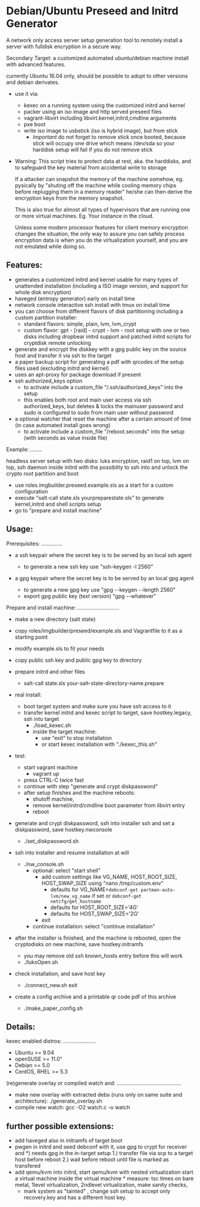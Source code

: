 Debian/Ubuntu Preseed and Initrd Generator
==========================================

 A network only access server setup generation tool
 to remotely install a server with fulldisk encryption in a secure way.

 Secondary Target: a customized automated ubuntu/debian machine install with advanced features.

 currently Ubuntu 16.04 only, should be possible to adopt to other versions and debian derivates.

 * use it via:
   * kexec on a running system using the customized initrd and kernel
   * packer using an iso image and http served preseed files
   * vagrant-libvirt including libvirt.kernel,initrd,cmdline arguments
   * pxe boot
   * write iso image to usbstick (iso is hybrid image), but from stick
     * *Important* do not forget to remove stick once booted, because stick will occupy one drive
       which means /dev/sda so your harddisk setup will fail if you do not remove stick

 * Warning:
   This script tries to protect data at rest, aka. the harddisks,
   and to safeguard the key material from accidental write to storage

   If a attacker can snapshot the memory of the machine somehow, eg. pysically by
   "shuting off the machine while cooling memory chips before replugging them in a memory reader"
   he/she can then derive the encryption keys from the memory snapshot.

   This is also true for almost all types of hypervisors that are running one or more virtual machines.
   Eg. Your instance in the cloud.

   Unless some modern processor features for client memory encryption changes the situation,  the only way to assure you can safely process encryption data is when you do the virtualization yourself, and you are not emulated while doing so.

Features:
---------
 * generates a customized initrd and kernel usable for many types of unattended installation
   (including a ISO image version, and support for whole disk encryption)
 * haveged (entropy generator) early on install time
 * network console interactive ssh install with tmux on install time
 * you can choose from different flavors of disk partitioning including a custom partition installer:
   * standard flavors: simple, plain, lvm, lvm_crypt
   * custom flavor: gpt - [raid] - crypt - lvm - root setup with one or two disks
       including dropbear initrd support and patched initrd scripts for cryptdisk remote unlocking
 * generate and encrypt the diskkey with a gpg public key on the source host and transfer it via ssh to the target
 * a paper backup script for generating a pdf with qrcodes of the setup files used (excluding initrd and kernel)
 * uses an apt-proxy for package download if present
 * ssh authorized_keys option
   * to activate include a custom_file "/.ssh/authorized_keys" into the setup
   * this enables both root and main user access via ssh authorized_keys,
     but deletes & locks the mainuser password
     and sudo is configured to sudo from main user without password
 * a optional watcher that reset the machine after a certain amount of time (in case automated install goes wrong)
   * to activate include a custom_file "/reboot.seconds" into the setup (with seconds as value inside file)

Example:
........

headless server setup with two disks:  luks encryption, raid1 on top, lvm on top,
  ssh daemon inside initrd with the possiblity to ssh into and unlock the crypto root partition and boot

 * use roles.imgbuilder.preseed.example.sls as a start for a custom configuration
 * execute "salt-call state.sls yourpreparestate.sls" to generate kernel,initrd and shell scripts setup
 * go to "prepare and install machine"

Usage:
------

Prerequisites:
..............

 * a ssh keypair where the secret key is to be served by an local ssh agent
   * to generate a new ssh key use "ssh-keygen -l 2560"

 * a gpg keypair where the secret key is to be served by an local gpg agent
   * to generate a new gpg key use "gpg --keygen --length 2560"
   * export gpg public key (text version) "gpg --whatever"


Prepare and install machine:
............................

 * make a new directory (salt state)
  * copy roles/imgbuilder/preseed/example.sls and Vagrantfile to it as a starting point
  * modify example.sls to fit your needs
  * copy public ssh key and public gpg key to directory

 * prepare initrd and other files
   * salt-call state.sls your-salt-state-directory-name.prepare

 * real install:
   * boot target system and make sure you have ssh access to it
   * transfer kernel initrd and kexec script to target, save hostkey.legacy, ssh into target
     * ./load_kexec.sh
     * inside the target machine:
       * use "exit" to stop installation
       * or start kexec installation with "./kexec_this.sh"

 * test:
   * start vagrant machine
     * vagrant up
   * press CTRL-C twice fast
   * continue with step "generate and crypt diskpassword"
   * after setup finishes and the machine reboots:
     * shutoff machine,
     * remove kernel/initrd/cmdline boot parameter from libvirt entry
     * reboot

 * generate and crypt diskpassword, ssh into installer ssh and set a diskpassword, save hostkey.nwconsole
   * ./set_diskpassword.sh

 * ssh into installer and resume installation at will
   * ./nw_console.sh
     * optional: select "start shell"
       * add custom settings like VG_NAME, HOST_ROOT_SIZE, HOST_SWAP_SIZE using "nano /tmp/custom.env"
         * defaults for VG_NAME=`debconf-get partman-auto-lvm/new_vg_name` if set or `debconf-get netcfg/get_hostname`
         * defaults for HOST_ROOT_SIZE='4G'
         * defaults for HOST_SWAP_SIZE='2G'
       * exit
     * continue installation: select "continue installation"

 * after the installer is finished, and the machine is rebooted, open the cryptodisks on new machine, save hostkey.initramfs
   * you may remove old ssh known_hosts entry before this will work
   * ./luksOpen.sh

 * check installation, and save host key
   * ./connect_new.sh exit

 * create a config archive and a printable qr code pdf of this archive
   * ./make_paper_config.sh


Details:
--------

kexec enabled distros:
......................
 * Ubuntu   >= 9.04
 * openSUSE >= 11.0"
 * Debian   >= 5.0
 * CentOS,
   RHEL     >= 5.3

(re)generate overlay or compiled watch and:
...........................................
 * make new overlay with extracted debs (runs only on same suite and architecture): ./generate_overlay.sh
 * compile new watch: gcc -O2 watch.c -o watch

further possible extensions:
----------------------------

   * add haveged also in initramfs of target boot
   * pwgen in initrd and seed debconf with it, use gpg to crypt for receiver and
      *) needs gpg in the in-target setup
      1.) transfer file via scp to a target host before reboot
      2.) wait before reboot until file is marked as transfered
   * add qemu/kvm into initrd, start qemu/kvm with nested virtualization start a virtual machine inside the virtual machine
    * measure: tsc times on bare metal, 1level virtualization, 2ndlevel virtualization, make sanity checks,
      * mark system as "tainted" , change ssh setup to accept only recovery.key and has a different host key.
